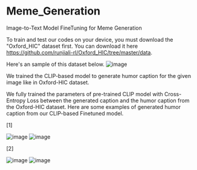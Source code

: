 # Meme_Generation
Image-to-Text Model FineTuning for Meme Generation


To train and test our codes on your device, you must download the "Oxford_HIC" dataset first.
You can download it here https://github.com/runjiali-rl/Oxford_HIC/tree/master/data.

Here's an sample of this dataset below.
![image](https://github.com/user-attachments/assets/7193953c-7ed9-486e-bdb9-c3f9f67d1a7d)



We trained the CLIP-based model to generate humor caption for the given image like in Oxford-HIC dataset.

We fully trained the parameters of pre-trained CLIP model with Cross-Entropy Loss between the generated caption and the humor caption from the Oxford-HIC dataset.
Here are some examples of generated humor caption from our CLIP-based Finetuned model.

[1]





![image](https://github.com/user-attachments/assets/6a16361c-40a8-4ea7-bffd-a8485f421b0a)
![image](https://github.com/user-attachments/assets/e832097e-8c20-4d36-882c-8bf79cd09c94)



[2]




![image](https://github.com/user-attachments/assets/ae0b5b16-72ee-413b-82a4-ccf7ef869f6f)
![image](https://github.com/user-attachments/assets/72ed13e2-a4a3-49fa-9d1c-057f97e052a5)
